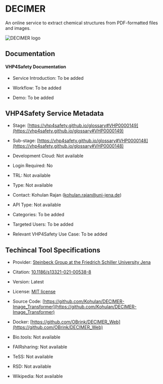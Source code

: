 # DECIMER

<!--- This file is autogenerated. Edit decimer.json to make changes in this page. --->

An online service to extract chemical structures from PDF-formatted files and images.

![DECIMER logo](https://raw.githubusercontent.com/VHP4Safety/cloud/main/docs/service/decimer.png)

## Documentation

#### VHP4Safety Documentation

* Service Introduction: To be added

* Workflow: To be added

* Demo: To be added

<h4 id='tess-widget-materials-header'></h4>

<div id='tess-widget-materials-list' class='tess-widget tess-widget-list'></div>
<script>
  function initTeSSWidgets() {
    var query = 'decimer';
    if (query.trim() != '') {
      TessWidget.Materials(document.getElementById('tess-widget-materials-list'),
                           'SimpleList',
                           {
                             opts: {
                               enableSearch: false
                             },
                             params: {
                               pageSize: 5,
                               q: query
                             }
                           });
      document.getElementById('tess-widget-materials-header').innerHTML = 'Documentation from ELIXIR TeSS'
    }
}
</script>
<script async='' defer='' src='https://elixirtess.github.io/TeSS_widgets/components/js/tess-widget-standalone.js' onload='initTeSSWidgets()'></script>

<script>
async function loadGlossaryTerms() {
  try {
    // Fetch the TURTLE/OWL file
    const response = await fetch('/docs/resource/glossary.owl');
    const xmlText = await response.text();
    
    // Parse XML
    const parser = new DOMParser();
    const xmlDoc = parser.parseFromString(xmlText, 'text/xml');
    
    // Create a map to store term data
    const glossaryData = new Map();
    
    // Extract all classes/concepts with their labels and descriptions
    const classes = xmlDoc.querySelectorAll('owl\\:Class, Class');
    classes.forEach(cls => {
      const about = cls.getAttribute('rdf:about') || cls.getAttribute('about');
      if (about) {
        const label = cls.querySelector('rdfs\\:label, label')?.textContent?.trim();
        const description = cls.querySelector('dc\\:description, description')?.textContent?.trim();
        
        if (label) {
          glossaryData.set(label.toLowerCase(), {
            label: label,
            description: description || '',
            url: about
          });
        }
      }
    });
    
    // Process all elements with class 'glossary_term'
    const glossaryElements = document.querySelectorAll('.glossary_term');
    glossaryElements.forEach(element => {
      const termText = element.textContent.trim().toLowerCase();
      const termData = glossaryData.get(termText);
      
      if (termData) {
        // Create the glossary info element
        const glossaryInfo = document.createElement('div');
        glossaryInfo.className = 'glossary-info';
        glossaryInfo.style.cssText = `
          background: #f8f9fa;
          border-left: 3px solid #007bff;
          padding: 8px 12px;
          margin: 8px 0;
          border-radius: 4px;
          font-size: 0.9em;
          line-height: 1.4;
        `;
        
        glossaryInfo.innerHTML = `
          <strong>${termData.label}</strong> <a href="${termData.url}" target="_blank" style="color: #007bff; text-decoration: none;">${termData.url}</a><br>
          ${termData.description}
        `;
        
        // Insert before the glossary term element
        element.parentNode.insertBefore(glossaryInfo, element);
      }
    });
    
  } catch (error) {
    console.warn('Could not load glossary terms:', error);
  }
}

// Load glossary terms when page is ready
if (document.readyState === 'loading') {
  document.addEventListener('DOMContentLoaded', loadGlossaryTerms);
} else {
  loadGlossaryTerms();
}
</script>

## VHP4Safety Service Metadata

* Stage: <span class="glossary_term">[https://vhp4safety.github.io/glossary#VHP0000149](https://vhp4safety.github.io/glossary#VHP0000149)</span>

* Sub-stage: <span class="glossary_term">[https://vhp4safety.github.io/glossary#VHP0000148](https://vhp4safety.github.io/glossary#VHP0000148)</span>

* Development Cloud: Not available

* Login Required: No

* TRL: Not available

* Type: Not available

* Contact: Kohulan Rajan (kohulan.rajan@uni-jena.de)

* API Type: Not available

* Categories: To be added

* Targeted Users: To be added

* Relevant VHP4Safety Use Case: To be added

## Techincal Tool Specifications

* Provider: [Steinbeck Group at the Friedrich Schiller University Jena](https://cheminf.uni-jena.de/research/deep-learning/)

* Citation: [10.1186/s13321-021-00538-8](https://doi.org/10.1186/s13321-021-00538-8)

* Version: Latest

* License: [MIT license](https://github.com/Kohulan/DECIMER-Image_Transformer/blob/master/LICENSE)

* Source Code: [https://github.com/Kohulan/DECIMER-Image_Transformer](https://github.com/Kohulan/DECIMER-Image_Transformer)

* Docker: [https://github.com/OBrink/DECIMER_Web](https://github.com/OBrink/DECIMER_Web)

* Bio.tools: Not available

* FAIRsharing: Not available

* TeSS: Not available

* RSD: Not available

* Wikipedia: Not available

<script type="application/ld+json">
  {
    "@context": "https://schema.org/",
    "@type": "SoftwareApplication",
    "http://purl.org/dc/terms/conformsTo": {
      "@type": "CreativeWork", "@id": "https://bioschemas.org/profiles/ComputationalTool/1.0-RELEASE"
    },
    "@id" : "https://vhp4safety.github.io/cloud/service/decimer",
    "name": "DECIMER",
    "description": "An online service to extract chemical structures from PDF-formatted files and images.",
    "url": "https://decimer.ai/"
  }
</script>
